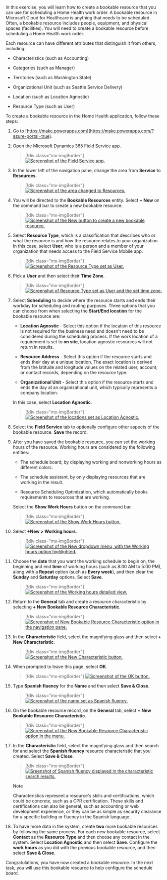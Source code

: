 In this exercise, you will learn how to create a bookable resource that you can use for scheduling a Home Health work order. A bookable resource in Microsoft Cloud for Healthcare is anything that needs to be scheduled. Often, a bookable resource includes people, equipment, and physical spaces (facilities). You will need to create a bookable resource before scheduling a Home Health work order.

Each resource can have different attributes that distinguish it from others, including:

- Characteristics (such as Accounting)
	
- Categories (such as Manager)
	
- Territories (such as Washington State)
	
- Organizational Unit (such as Seattle Service Delivery)
	
- Location (such as Location Agnostic)
	
- Resource Type (such as User)

To create a bookable resource in the Home Health application, follow these steps:

1.  Go to [https://make.powerapps.com](https://make.powerapps.com/?azure-portal=true).

1.  Open the Microsoft Dynamics 365 Field Service app.

	> [!div class="mx-imgBorder"]
	> [![Screenshot of the Field Service app.](../media/field-service.png)](../media/field-service.png#lightbox)

1.  In the lower left of the navigation pane, change the area from **Service** to **Resources**.

	> [!div class="mx-imgBorder"]
	> [![Screenshot of the area changed to Resources.](../media/resources.png)](../media/resources.png#lightbox)

1.  You will be directed to the **Bookable Resources** entity. Select **+ New** on the command bar to create a new bookable resource.

	> [!div class="mx-imgBorder"]
	> [![Screenshot of the New button to create a new bookable resource.](../media/new-bookable-resource.png)](../media/new-bookable-resource.png#lightbox)

1.  Select **Resource Type**, which is a classification that describes who or what the resource is and how the resource relates to your organization. In this case, select **User**, who is a person and a member of your organization that needs access to the Field Service Mobile app.

	> [!div class="mx-imgBorder"]
	> [![Screenshot of the Resource Type set as User.](../media/user.png)](../media/user.png#lightbox)

1.  Pick a **User** and then select their **Time Zone**.

	> [!div class="mx-imgBorder"]
	> [![Screenshot of Resource Type set as User and the set time zone.](../media/user-resource-type.png)](../media/user-resource-type.png#lightbox)

1.  Select **Scheduling** to decide where the resource starts and ends their workday for scheduling and routing purposes. Three options that you can choose from when selecting the **Start/End location** for the bookable resource are:

	-   **Location Agnostic** - Select this option if the location of this resource is not required for the business need and doesn't need to be considered during the scheduling process. If the work location of a requirement is set to **on site**, location agnostic resources will not return in results.
	
	-   **Resource Address** - Select this option if the resource starts and ends their day at a unique location. The exact location is derived from the latitude and longitude values on the related user, account, or contact records, depending on the resource type. 
	
	-   **Organizational Unit** - Select this option if the resource starts and ends the day at an organizational unit, which typically represents a company location.

	In this case, select **Location Agnostic**.

	> [!div class="mx-imgBorder"]
	> [![Screenshot of the locations set as Location Agnostic.](../media/location-agnostic.png)](../media/location-agnostic.png#lightbox)

1.  Select the **Field Service** tab to optionally configure other aspects of the bookable resource. **Save** the record.

1.  After you have saved the bookable resource, you can set the working hours of the resource. Working hours are considered by the following entities:

	-   The schedule board, by displaying working and nonworking hours as different colors.
	
	-   The schedule assistant, by only displaying resources that are working in the result.
	
	-   Resource Scheduling Optimization, which automatically books requirements to resources that are working.

	Select the **Show Work Hours** button on the command bar.

	> [!div class="mx-imgBorder"]
	> [![Screenshot of the Show Work Hours button.](../media/show-work-hours.png)](../media/show-work-hours.png#lightbox)

1. Select **+New > Working hours**.

	> [!div class="mx-imgBorder"]
	> [![Screenshot of the New dropdown menu, with the Working hours option highlighted.](../media/working-hours.png)](../media/working-hours.png#lightbox)

1. Choose the **date** that you want the working schedule to begin on, the beginning and end **time** of working hours (such as 8:00 AM to 5:00 PM), along with a **Repeat** option (such as **Every week**), and then clear the **Sunday** and **Saturday** options. Select **Save**.

	> [!div class="mx-imgBorder"]
	> [![Screenshot of the Working hours detailed view.](../media/work-hour-details.png)](../media/work-hour-details.png#lightbox)

1. Return to the **General** tab and create a resource characteristic by selecting **+ New Bookable Resource Characteristic**.

	> [!div class="mx-imgBorder"]
	> [![Screenshot of New Bookable Resource Characteristic option in the navigation pane.](../media/new-bookable-resource-characteristic.png)](../media/new-bookable-resource-characteristic.png#lightbox)

1. In the **Characteristic** field, select the magnifying glass and then select **+ New Characteristic**.

	> [!div class="mx-imgBorder"]
	> [![Screenshot of the New Characteristic button.](../media/new-characteristic.png)](../media/new-characteristic.png#lightbox)

1. When prompted to leave this page, select **OK**.

	> [!div class="mx-imgBorder"]
	> [![Screenshot of the OK button.](../media/ok-button.png)](../media/ok-button.png#lightbox)

1. Type **Spanish fluency** for the **Name** and then select **Save & Close**.

	> [!div class="mx-imgBorder"]
	> [![Screenshot of the name set as Spanish fluency.](../media/spanish-fluency.png)](../media/spanish-fluency.png#lightbox)

1. On the bookable resource record, on the **General** tab, select **+ New Bookable Resource Characteristic**.

	> [!div class="mx-imgBorder"]
	> [![Screenshot of the New Bookable Resource Characteristic option in the menu.](../media/new-bookable-resource-characteristic.png)](../media/new-bookable-resource-characteristic.png#lightbox)

1. In the **Characteristic** field, select the magnifying glass and then search for and select the **Spanish fluency** resource characteristic that you created. Select **Save & Close**.

	> [!div class="mx-imgBorder"]
	> [![Sreenshot of Spanish fluency displayed in the characteristic search results.](../media/search-characteristic.png)](../media/search-characteristic.png#lightbox)

	> [!NOTE]
	> Characteristics represent a resource's skills and certifications, which could be concrete, such as a CPR certification. These skills and certifications can also be general, such as accounting or web development experience, or they can be as simple as security clearance for a specific building or fluency in the Spanish language.

1. To have more data in the system, create **two** more bookable resources by following the same process. For each new bookable resource, select **Contact** as the **Resource Type** and then choose any contact in the system. Select **Location Agnostic** and then select **Save**. Configure the **work hours** as you did with the previous bookable resource, and then select **Save & Close**.

Congratulations, you have now created a bookable resource. In the next task, you will use this bookable resource to help configure the schedule board.

